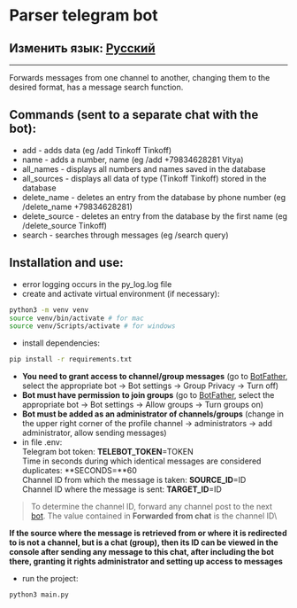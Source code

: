 # Parser telegram bot
## Изменить язык: [Русский](README.md)
***
Forwards messages from one channel to another, changing them to the desired format, has a message search function.

## Commands (sent to a separate chat with the bot):
- add - adds data (eg /add Tinkoff Tinkoff)
- name - adds a number, name (eg /add +79834628281 Vitya)
- all_names - displays all numbers and names saved in the database
- all_sources - displays all data of type (Tinkoff Tinkoff) stored in the database
- delete_name - deletes an entry from the database by phone number (eg /delete_name +79834628281)
- delete_source - deletes an entry from the database by the first name (eg /delete_source Tinkoff)
- search - searches through messages (eg /search query)

## Installation and use:
- error logging occurs in the py_log.log file
- create and activate virtual environment (if necessary):
```sh
python3 -m venv venv
source venv/bin/activate # for mac
source venv/Scripts/activate # for windows
```
- install dependencies:
```sh
pip install -r requirements.txt
```
- **You need to grant access to channel/group messages** (go to [BotFather](https://t.me/BotFather), select the appropriate bot -> Bot settings -> Group Privacy -> Turn off)
- **Bot must have permission to join groups** (go to [BotFather](https://t.me/BotFather), select the appropriate bot -> Bot settings -> Allow groups -> Turn groups on)
- **Bot must be added as an administrator of channels/groups** (change in the upper right corner of the profile channel -> administrators -> add administrator, allow sending messages)
- in file .env:\
Telegram bot token: **TELEBOT_TOKEN**=TOKEN\
Time in seconds during which identical messages are considered duplicates: **SECONDS=**60\
Channel ID from which the message is taken: **SOURCE_ID**=ID\
Channel ID where the message is sent: **TARGET_ID**=ID
> To determine the channel ID, forward any channel post to the next [bot](https://t.me/getmyid_bot). The value contained in **Forwarded from chat** is the channel ID\

**If the source where the message is retrieved from or where it is redirected to is not a channel, but is a chat (group), then its ID can be viewed in the console after sending any message to this chat, after including the bot there, granting it rights administrator and setting up access to messages**
- run the project:
```sh
python3 main.py
```